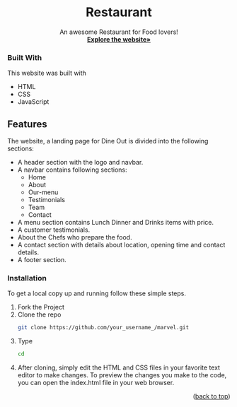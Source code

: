 
<div align="center">
    <h1 align="center">Restaurant</h1>

  <p align="center">
    An awesome Restaurant for Food lovers!
    <br />
    <a href="https://nishasahuu.github.io/Restaurant/"><strong>Explore the website»</strong></a>
    </p>
</div>


### Built With

This website was built with

* HTML
* CSS
* JavaScript



## Features
The website, a landing page for Dine Out is divided into the following sections:

* A header section with the logo and navbar.
* A navbar contains following sections:
     * Home
     * About
     * Our-menu
     * Testimonials
     * Team
     * Contact
* A menu section contains Lunch Dinner and Drinks items with price.
* A customer testimonials.
* About the Chefs who prepare the food.
* A contact section with details about location, opening time and contact    details.
* A footer section.
  

### Installation

To get a local copy up and running follow these simple steps.
1. Fork the Project
2. Clone the repo
   ```sh
   git clone https://github.com/your_username_/marvel.git
   ```
3. Type
   ```sh
   cd
   ```
5. After cloning, simply edit the HTML and CSS files  in your favorite text editor to make changes. To preview the 
   changes you make to the code, you can open the index.html file in your web browser.
   
<p align="right">(<a href="#readme-top">back to top</a>)</p>
